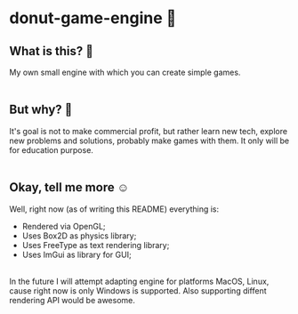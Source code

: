 # donut-game-engine 🍩

## What is this? 🤨
My own small engine with which you can create simple games. 
<br/><br/>

## But why? 🤔
It's goal is not to make commercial profit, but rather learn new tech, explore new problems and solutions, probably make games with them. It only will be for education purpose.
<br/><br/>

## Okay, tell me more ☺️
Well, right now (as of writing this README) everything is:
* Rendered via OpenGL;
* Uses Box2D as physics library;
* Uses FreeType as text rendering library;
* Uses ImGui as library for GUI;
<br/><br/>

In the future I will attempt adapting engine for platforms MacOS, Linux, cause right now is only Windows is supported. Also supporting diffent rendering API would be awesome.
